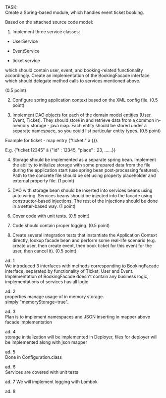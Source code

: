 TASK:  
Create a Spring-based module, which handles event ticket booking.

Based on the attached source code model:

1. Implement three service classes:

- UserService

- EventService

- ticket service

which should contain user, event, and booking-related functionality accordingly. Create an implementation of the BookingFacade interface which should delegate method calls to services mentioned above.

(0.5 point)

2. Configure spring application context based on the XML config file. (0.5 point)

3. Implement DAO objects for each of the domain model entities (User, Event, Ticket). They should store in and retrieve data from a common in-memory storage - java map. Each entity should be stored under a separate namespace, so you could list particular entity types. (0.5 point)

Example for ticket - map entry {"ticket:" à {}}.

E.g. {"ticket:12345" à {"id" : 12345, "place" : 23, ......}}

4. Storage should be implemented as a separate spring bean. Implement the ability to initialize storage with some prepared data from the file during the application start (use spring bean post-processing features). Path to the concrete file should be set using property placeholder and external property file. (1 point)

5. DAO with storage bean should be inserted into services beans using auto wiring. Services beans should be injected into the facade using constructor-based injections. The rest of the injections should be done in a setter-based way. (1 point)

6. Cover code with unit tests. (0.5 point)

7. Code should contain proper logging. (0.5 point)

8. Create several integration tests that instantiate the Application Context directly, lookup facade bean and perform some real-life scenario (e.g. create user, then create event, then book ticket for this event for the user, then cancel it). (0.5 point)

ad. 1  
We introduced 3 interfaces with methods corresponding to BookingFacade interface, separated by functionality of Ticket, User and Event.
Implementation of BookingFacade doesn't contain any business logic, implementations of services has all logic.

ad. 2  
properties manage usage of in memory storage.  
simply "memoryStorage=true".

ad. 3  
Plan is to implement namespaces and JSON inserting in mapper above facade implementation

ad. 4  
storage initialization will be implemented in Deployer, files for deployer will be implemented along with json mapper

ad. 5  
Done in Configuration.class

ad. 6  
Services are covered with unit tests

ad. 7
We will implement logging with Lombok

ad. 8  


